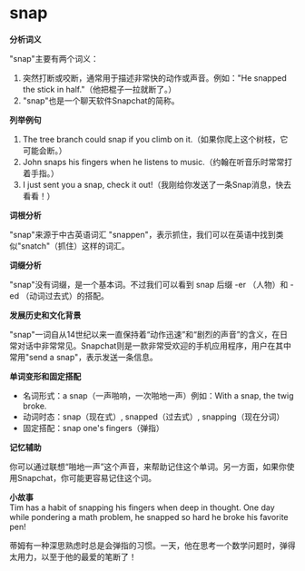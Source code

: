 # snap

**分析词义**

  

"snap"主要有两个词义：

  

1.  突然打断或咬断，通常用于描述非常快的动作或声音。例如："He snapped the stick in half."（他把棍子一拉就断了。）
2.  "snap"也是一个聊天软件Snapchat的简称。

  

**列举例句**

  

1.  The tree branch could snap if you climb on it.（如果你爬上这个树枝，它可能会断。）
2.  John snaps his fingers when he listens to music.（约翰在听音乐时常常打着手指。）
3.  I just sent you a snap, check it out!（我刚给你发送了一条Snap消息，快去看看！）

  

**词根分析**

  

"snap"来源于中古英语词汇 "snappen"，表示抓住，我们可以在英语中找到类似"snatch"（抓住）这样的词汇。

  

**词缀分析**

  

"snap"没有词缀，是一个基本词。不过我们可以看到 snap 后缀 -er （人物）和 -ed （动词过去式）的搭配。

  

**发展历史和文化背景**

  

"snap"一词自从14世纪以来一直保持着“动作迅速”和“剧烈的声音”的含义，在日常对话中非常常见。Snapchat则是一款非常受欢迎的手机应用程序，用户在其中常用"send a snap"，表示发送一条信息。

  

**单词变形和固定搭配**

  

*   名词形式：a snap（一声啪响，一次啪地一声）例如：With a snap, the twig broke.
*   动词时态：snap（现在式）, snapped（过去式）, snapping（现在分词）
*   固定搭配：snap one's fingers（弹指）

  

**记忆辅助**

  

你可以通过联想“啪地一声”这个声音，来帮助记住这个单词。另一方面，如果你使用Snapchat，你可能更容易记住这个词。

  

**小故事**  
Tim has a habit of snapping his fingers when deep in thought. One day while pondering a math problem, he snapped so hard he broke his favorite pen!

  

蒂姆有一种深思熟虑时总是会弹指的习惯。一天，他在思考一个数学问题时，弹得太用力，以至于他的最爱的笔断了！
